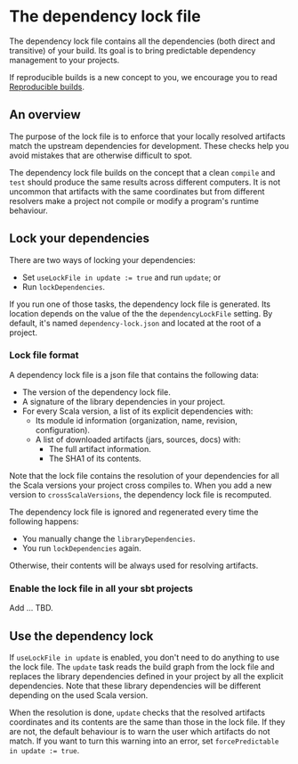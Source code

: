 # The dependency lock file

The dependency lock file contains all the dependencies (both direct and transitive)
of your build. Its goal is to bring predictable dependency management to your projects.

If reproducible builds is a new concept to you, we encourage you to read [Reproducible builds](https://reproducible-builds.org/).
 
## An overview

The purpose of the lock file is to enforce that your locally resolved artifacts match
the upstream dependencies for development. These checks help you avoid mistakes that are
otherwise difficult to spot.

The dependency lock file builds on the concept that a clean `compile` and `test` should
produce the same results across different computers. It is not uncommon that artifacts
with the same coordinates but from different resolvers make a project not compile or modify
a program's runtime behaviour.

## Lock your dependencies

There are two ways of locking your dependencies:

* Set `useLockFile in update := true` and run `update`; or
* Run `lockDependencies`.

If you run one of those tasks, the dependency lock file is generated. Its location
depends on the value of the the `dependencyLockFile` setting. By default, it's named
`dependency-lock.json` and located at the root of a project.

### Lock file format

A dependency lock file is a json file that contains the following data:

* The version of the dependency lock file.
* A signature of the library dependencies in your project.
* For every Scala version, a list of its explicit dependencies with:
  * Its module id information (organization, name, revision, configuration).
  * A list of downloaded artifacts (jars, sources, docs) with:
    * The full artifact information.
    * The SHA1 of its contents.

Note that the lock file contains the resolution of your dependencies for all the Scala
versions your project cross compiles to. When you add a new version to `crossScalaVersions`,
the dependency lock file is recomputed.

The dependency lock file is ignored and regenerated every time the following happens:

* You manually change the `libraryDependencies`.
* You run `lockDependencies` again.

Otherwise, their contents will be always used for resolving artifacts.

### Enable the lock file in all your sbt projects

Add ... TBD.

## Use the dependency lock

If `useLockFile in update` is enabled, you don't need to do anything to use the lock file.
The `update` task reads the build graph from the lock file and replaces the library dependencies
defined in your project by all the explicit dependencies. Note that these library dependencies
will be different depending on the used Scala version.

When the resolution is done, `update` checks that the resolved artifacts coordinates and its
contents are the same than those in the lock file. If they are not, the default behaviour is
to warn the user which artifacts do not match. If you want to turn this warning into an error,
set `forcePredictable in update := true`.

